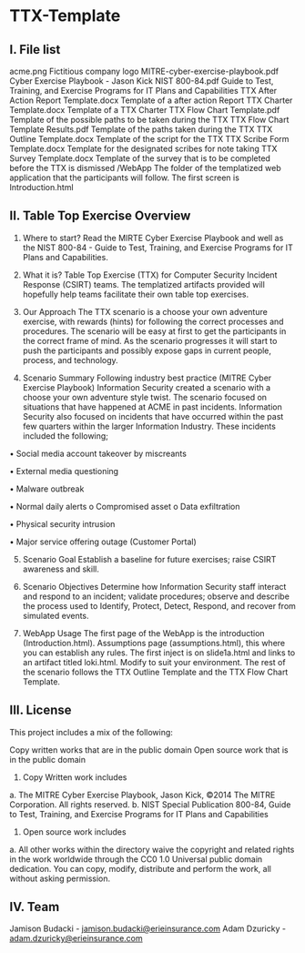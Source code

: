 # TTX-Template

I. File list
----------------------
acme.png    Fictitious company logo
MITRE-cyber-exercise-playbook.pdf     Cyber Exercise Playbook - Jason Kick
NIST 800-84.pdf   Guide to Test, Training, and Exercise Programs for IT Plans and Capabilities
TTX After Action Report Template.docx   Template of a after action Report
TTX Charter Template.docx   Template of a TTX Charter
TTX Flow Chart Template.pdf   Template of the possible paths to be taken during the TTX
TTX Flow Chart Template Results.pdf   Template of the paths taken during the TTX
TTX Outline Template.docx   Template of the script for the TTX
TTX Scribe Form Template.docx   Template for the designated scribes for note taking
TTX Survey Template.docx    Template of the survey that is to be completed before the TTX is dismissed
/WebApp     The folder of the templatized web application that the participants will follow. The first screen is Introduction.html


II. Table Top Exercise Overview
--------------------
1. Where to start?
Read the MIRTE Cyber Exercise Playbook and well as the NIST 800-84 - Guide to Test, Training, and Exercise Programs for IT Plans and Capabilities.

2. What it is?
Table Top Exercise (TTX) for Computer Security Incident Response (CSIRT) teams. The templatized artifacts provided will hopefully help teams facilitate  their own table top exercises.

3. Our Approach
The TTX scenario is a choose your own adventure exercise, with rewards (hints) for following the correct processes and procedures. The scenario will be easy at first to get the participants in the correct frame of mind.  As the scenario progresses it will start to push the participants and possibly expose gaps in current people, process, and technology.

4. Scenario Summary
Following industry best practice (MITRE Cyber Exercise Playbook) Information Security created a scenario with a choose your own adventure style twist. The scenario focused on situations that have happened at ACME in past incidents. Information Security also focused on incidents that have occurred within the past few quarters within the larger Information Industry. These incidents included the following;

•	Social media account takeover by miscreants

•	External media questioning

•	Malware outbreak

•	Normal daily alerts
  o	Compromised asset
  o	Data exfiltration
  
•	Physical security intrusion

•	Major service offering outage (Customer Portal)

5. Scenario Goal
Establish a baseline for future exercises; raise CSIRT awareness and skill.

6. Scenario Objectives
Determine how Information Security staff interact and respond to an incident; validate procedures; observe and describe the process used to Identify, Protect, Detect, Respond, and recover from simulated events.

7. WebApp Usage
The first page of the WebApp is the introduction (Introduction.html).
Assumptions page (assumptions.html), this where you can establish any rules.
The first inject is on slide1a.html and links to an artifact titled loki.html. Modify to suit your environment.
The rest of the scenario follows the TTX Outline Template and the TTX Flow Chart Template.


III. License
--------------------
This project includes a mix of the following:

Copy written works that are in the public domain
Open source work that is in the public domain

1. Copy Written work includes

a. The MITRE Cyber Exercise Playbook, Jason Kick, ©2014 The MITRE Corporation. All rights reserved.
b. NIST Special Publication 800-84, Guide to Test, Training, and Exercise Programs for IT Plans and Capabilities

1. Open source work includes

a. All other works within the directory waive the copyright and related rights in the work worldwide through the CC0 1.0 Universal public domain dedication. You can copy, modify, distribute and perform the work, all without asking permission.

IV. Team
--------------------
Jamison Budacki - jamison.budacki@erieinsurance.com
Adam Dzuricky - adam.dzuricky@erieinsurance.com
